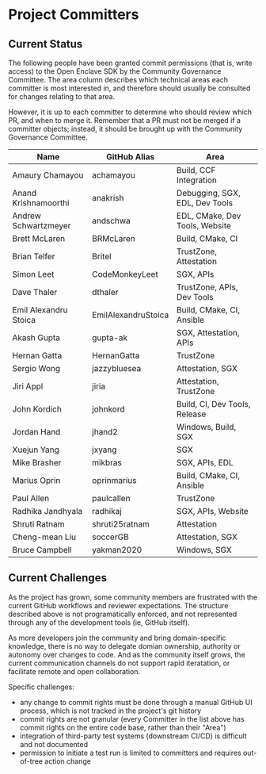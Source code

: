 Project Committers
==================

Current Status
--------------

The following people have been granted commit permissions (that is, write
access) to the Open Enclave SDK by the Community Governance Committee. The area
column describes which technical areas each committer is most interested in, and
therefore should usually be consulted for changes relating to that area.

However, it is up to each committer to determine who should review which PR, and
when to merge it. Remember that a PR must not be merged if a committer objects;
instead, it should be brought up with the Community Governance Committee.

| Name                  | GitHub Alias        | Area                           |
|-----------------------|---------------------|--------------------------------|
| Amaury Chamayou       | achamayou           | Build, CCF Integration         |
| Anand Krishnamoorthi  | anakrish            | Debugging, SGX, EDL, Dev Tools |
| Andrew Schwartzmeyer  | andschwa            | EDL, CMake, Dev Tools, Website |
| Brett McLaren         | BRMcLaren           | Build, CMake, CI               |
| Brian Telfer          | Britel              | TrustZone, Attestation         |
| Simon Leet            | CodeMonkeyLeet      | SGX, APIs                      |
| Dave Thaler           | dthaler             | TrustZone, APIs, Dev Tools     |
| Emil Alexandru Stoica | EmilAlexandruStoica | Build, CMake, CI, Ansible      |
| Akash Gupta           | gupta-ak            | SGX, Attestation, APIs         |
| Hernan Gatta          | HernanGatta         | TrustZone                      |
| Sergio Wong           | jazzybluesea        | Attestation, SGX               |
| Jiri Appl             | jiria               | Attestation, TrustZone         |
| John Kordich          | johnkord            | Build, CI, Dev Tools, Release  |
| Jordan Hand           | jhand2              | Windows, Build, SGX            |
| Xuejun Yang           | jxyang              | SGX                            |
| Mike Brasher          | mikbras             | SGX, APIs, EDL                 |
| Marius Oprin          | oprinmarius         | Build, CMake, CI, Ansible      |
| Paul Allen            | paulcallen          | TrustZone                      |
| Radhika Jandhyala     | radhikaj            | SGX, APIs, Website             |
| Shruti Ratnam         | shruti25ratnam      | Attestation                    |
| Cheng-mean Liu        | soccerGB            | Attestation, SGX               |
| Bruce Campbell        | yakman2020          | Windows, SGX                   |

Current Challenges
------------------

As the project has grown, some community members are frustrated with the current
GitHub workflows and reviewer expectations. The structure described above is not
programatically enforced, and not represented through any of the development
tools (ie, GitHub itself).

As more developers join the community and bring domain-specific knowledge, there
is no way to delegate domian ownership, authority or autonomy over changes to
code. And as the community itself grows, the current communication channels do
not support rapid iteratation, or facilitate remote and open collaboration.

Specific challenges:

* any change to commit rights must be done through a manual GitHub UI process,
  which is not tracked in the project's git history
* commit rights are not granular (every Committer in the list above has commit
  rights on the entire code base, rather than their "Area")
* integration of third-party test systems (downstream CI/CD) is difficult and not documented
* permission to initiate a test run is limited to committers and requires
  out-of-tree action change
